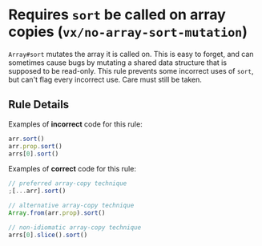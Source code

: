 # Requires `sort` be called on array copies (`vx/no-array-sort-mutation`)

`Array#sort` mutates the array it is called on. This is easy to forget, and can
sometimes cause bugs by mutating a shared data structure that is supposed to be
read-only. This rule prevents some incorrect uses of `sort`, but can't flag
every incorrect use. Care must still be taken.

## Rule Details

Examples of **incorrect** code for this rule:

```ts
arr.sort()
arr.prop.sort()
arrs[0].sort()
```

Examples of **correct** code for this rule:

```ts
// preferred array-copy technique
;[...arr].sort()

// alternative array-copy technique
Array.from(arr.prop).sort()

// non-idiomatic array-copy technique
arrs[0].slice().sort()
```
